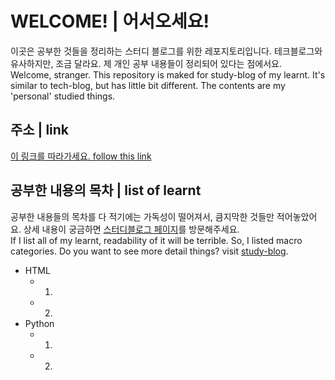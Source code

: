 # WELCOME! | 어서오세요!
이곳은 공부한 것들을 정리하는 스터디 블로그를 위한 레포지토리입니다. 테크블로그와 유사하지만, 조금 달라요. 제 개인 공부 내용들이 정리되어 있다는 점에서요.  
Welcome, stranger. This repository is maked for study-blog of my learnt. It's similar to tech-blog, but has little bit different. The contents are my 'personal' studied things.  

## 주소 | link
[이 링크를 따라가세요. follow this link]()

## 공부한 내용의 목차 | list of learnt
공부한 내용들의 목차를 다 적기에는 가독성이 떨어져서, 큼지막한 것들만 적어놓았어요. 상세 내용이 궁금하면 [스터디블로그 페이지]()를 방문해주세요.  
If I list all of my learnt, readability of it will be terrible. So, I listed macro categories. Do you want to see more detail things? visit [study-blog]().

- HTML
  - 1.
  - 2.
- Python
  - 1.
  - 2.
